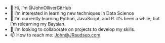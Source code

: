 - 👋 Hi, I’m @JohnOlliverGitHub
- 👀 I’m interested in learning new techniques in Data Science
- 🌱 I’m currently learning Python, JavaScript, and R.  it's been a while, but I'm relearning my Baysian.
- 💞️ I’m looking to collaborate on projects to develop my skills.  
- 📫 How to reach me:  John@JRaudsep.com

<!---
JohnOlliverGitHub/JohnOlliverGitHub is a ✨ special ✨ repository because its `README.md` (this file) appears on your GitHub profile.
You can click the Preview link to take a look at your changes.
--->
